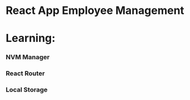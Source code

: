 # React App Employee Management 

# Learning: 

### NVM Manager

### React Router

### Local Storage

